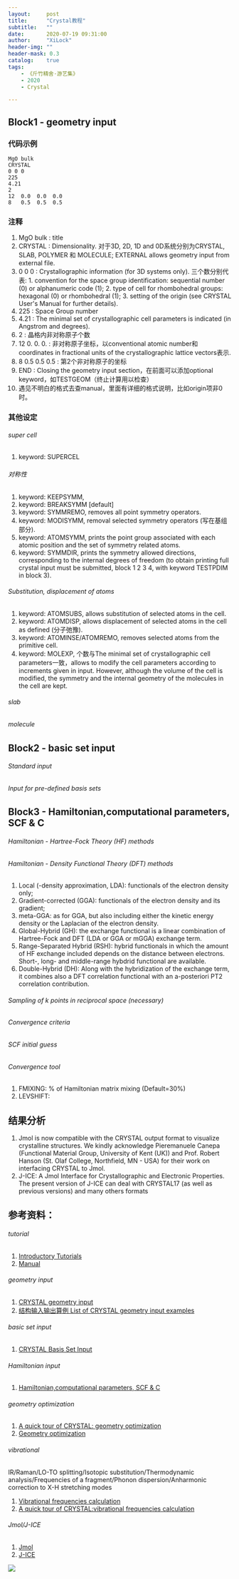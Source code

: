 ```yaml
---
layout:     post
title:      "Crystal教程"
subtitle:   ""
date:       2020-07-19 09:31:00
author:     "XiLock"
header-img: ""
header-mask: 0.3
catalog:    true
tags:
    - 《斤竹精舍·游艺集》
    - 2020
    - Crystal

---
```


## Block1 - geometry input

### 代码示例
```
MgO bulk
CRYSTAL
0 0 0
225
4.21
2
12  0.0  0.0  0.0
8   0.5  0.5  0.5
```

### 注释

1. MgO bulk : title
1. CRYSTAL : Dimensionality. 对于3D, 2D, 1D and 0D系统分别为CRYSTAL, SLAB, POLYMER 和 MOLECULE; EXTERNAL allows geometry input from external file.
1. 0 0 0 : Crystallographic information (for 3D systems only). 三个数分别代表: 1. convention for the space group identification: sequential number (0) or alphanumeric code (1); 2. type of cell for rhombohedral groups: hexagonal (0) or rhombohedral (1); 3. setting of the origin (see CRYSTAL User's Manual for further details).
1. 225 : Space Group number
1. 4.21 : The minimal set of crystallographic cell parameters is indicated (in Angstrom and degrees).
1. 2 : 晶格内非对称原子个数
1. 12 0.    0.    0. : 非对称原子坐标，以conventional atomic number和coordinates in fractional units of the crystallographic lattice vectors表示.
1. 8 0.5   0.5   0.5 : 第2个非对称原子的坐标
1. END : Closing the geometry input section，在前面可以添加optional keyword，如TESTGEOM（终止计算用以检查）
1. 遇见不明白的格式去查manual，里面有详细的格式说明，比如origin项非0时。

### 其他设定
###### super cell
1. keyword: SUPERCEL
###### 对称性
1. keyword: KEEPSYMM, 
1. keyword: BREAKSYMM [default] 
1. keyword: SYMMREMO, removes all point symmetry operators.
1. keyword: MODISYMM, removal selected symmetry operators (写在基组部分).
1. keyword: ATOMSYMM, prints the point group associated with each atomic position and the set of symmetry related atoms.
1. keyword: SYMMDIR, prints the symmetry allowed directions, corresponding to the internal degrees of freedom (to obtain printing full crystal input must be submitted, block 1 2 3 4, with keyword TESTPDIM in block 3).
###### Substitution, displacement of atoms
1. keyword: ATOMSUBS, allows substitution of selected atoms in the cell.
1. keyword: ATOMDISP, allows displacement of selected atoms in the cell as defined (分子弛豫). 
1. keyword: ATOMINSE/ATOMREMO, removes selected atoms from the primitive cell. 
1. keyword: MOLEXP, 个数与The minimal set of crystallographic cell parameters一致，allows to modify the cell parameters according to increments given in input. However, although the volume of the cell is modified, the symmetry and the internal geometry of the molecules in the cell are kept.
###### slab
###### molecule


## Block2 - basic set input 
###### Standard input
###### Input for pre-defined basis sets

## Block3 - Hamiltonian,computational parameters, SCF & C
###### Hamiltonian - Hartree-Fock Theory (HF) methods
###### Hamiltonian - Density Functional Theory  (DFT) methods
1. Local (-density approximation, LDA): functionals of the electron density only;
1. Gradient-corrected (GGA): functionals of the electron density and its gradient;
1. meta-GGA: as for GGA, but also including either the kinetic energy density or the Laplacian of the electron density.
1. Global-Hybrid (GH): the exchange functional is a linear combination of Hartree-Fock and DFT (LDA or GGA or mGGA) exchange term.
1. Range-Separated Hybrid (RSH): hybrid functionals in which the amount of HF exchange included depends on the distance between electrons. Short-, long- and middle-range hybdrid functional are available.
1. Double-Hybrid (DH): Along with the hybridization of the exchange term, it combines also a DFT correlation functional with an a-posteriori PT2 correlation contribution.
###### Sampling of k points in reciprocal space (necessary)
###### Convergence criteria
###### SCF initial guess
###### Convergence tool
1. FMIXING: % of Hamiltonian matrix mixing (Default=30%)
1. LEVSHIFT: 

## 结果分析
1. Jmol is now compatible with the CRYSTAL output format to visualize crystalline structures.
We kindly acknowledge Pieremanuele Canepa (Functional Material Group, University of Kent (UK)) and Prof. Robert Hanson (St. Olaf College, Northfield, MN - USA) for their work on interfacing CRYSTAL to Jmol.
1. J-ICE: A Jmol Interface for Crystallographic and Electronic Properties.
The present version of J-ICE can deal with CRYSTAL17 (as well as previous versions) and many others formats

## 参考资料：
###### tutorial
1. [Introductory Tutorials](http://tutorials.crystalsolutions.eu/tutorial.html?td=barebone&tf=basic_tutorials)
1. [Manual](https://github.com/molakirlee/Blog_Attachment_A/blob/main/crystal/crystal14.pdf)
###### geometry input
1. [CRYSTAL geometry input](http://tutorials.crystalsolutions.eu/tutorial.html?td=geometry&tf=geom_tut)
1. [结构输入输出算例 List of CRYSTAL geometry input examples](http://tutorials.crystalsolutions.eu/tutorial.html?td=geometry&tf=list) 
###### basic set input
1. [CRYSTAL Basis Set Input](http://tutorials.crystalsolutions.eu/tutorial.html?td=basis_set&tf=basis_set_tut)
###### Hamiltonian input
1. [Hamiltonian,computational parameters, SCF & C](http://tutorials.crystalsolutions.eu/tutorial.html?td=hamil_scf&tf=hamil_scf_tut)
###### geometry optimization
1. [A quick tour of CRYSTAL: geometry optimization](http://tutorials.crystalsolutions.eu/tutorial.html?td=others&tf=quick_opt)
1. [Geometry optimization](http://tutorials.crystalsolutions.eu/tutorial.html?td=optgeom&tf=opt_tut)
###### vibrational
IR/Raman/LO-TO splitting/Isotopic substitution/Thermodynamic analysis/Frequencies of a fragment/Phonon dispersion/Anharmonic correction to X-H stretching modes    
1. [Vibrational frequencies calculation](http://tutorials.crystalsolutions.eu/tutorial.html?td=vibfreq&tf=vibfreq_tut#ref1)
1. [A quick tour of CRYSTAL:vibrational frequencies calculation](http://tutorials.crystalsolutions.eu/tutorial.html?td=others&tf=quick_freq)
###### Jmol/J-ICE
1. [Jmol](http://jmol.sourceforge.net/#Features)
1. [J-ICE](http://j-ice.sourceforge.net/)

![](/img/wc-tail.GIF)

